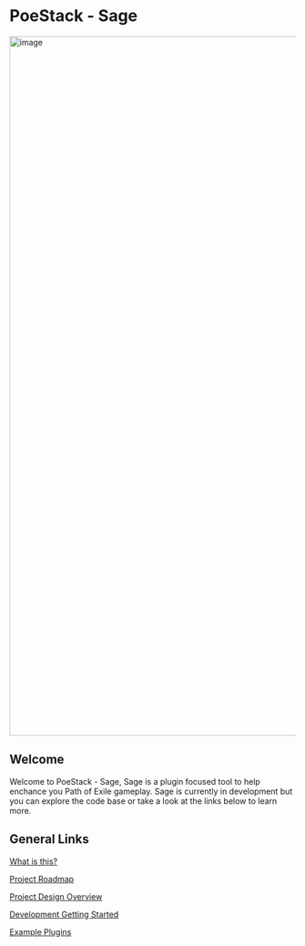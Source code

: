 # PoeStack - Sage

<img width="1228" alt="image" src="https://github.com/PoeStack/poestack-sage/assets/6809142/cb96000f-db2d-466e-aa67-e85d50afb100">

## Welcome
Welcome to PoeStack - Sage, Sage is a plugin focused tool to help enchance you Path of Exile gameplay. Sage is currently in development but you can explore the code base or take a look at the links below to learn more.

## General Links

[What is this?](https://github.com/PoeStack/poestack-sage/blob/main/docs/what-is-this.md)

[Project Roadmap](https://github.com/PoeStack/poestack-sage/blob/main/docs/road-map.md)

[Project Design Overview](https://github.com/PoeStack/poestack-sage/blob/main/docs/project-design-overview.md)

[Development Getting Started](https://github.com/PoeStack/poestack-sage/blob/main/docs/development-getting-started.md)

[Example Plugins](https://github.com/PoeStack/poestack-sage/tree/main/src/echo-plugin-examples)
